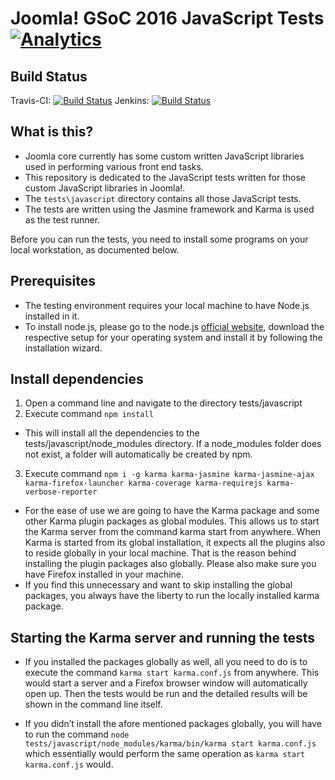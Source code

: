Joomla! GSoC 2016 JavaScript Tests [![Analytics](https://ga-beacon.appspot.com/UA-544070-3/joomla-cms/readme)](https://github.com/igrigorik/ga-beacon)
====================

Build Status
---------------------
Travis-CI: [![Build Status](https://travis-ci.org/joomla/joomla-cms.svg?branch=staging)](https://travis-ci.org/joomla/joomla-cms)
Jenkins: [![Build Status](http://build.joomla.org/job/cms/badge/icon)](http://build.joomla.org/job/cms/)

What is this?
---------------------
* Joomla core currently has some custom written JavaScript libraries used in performing various front end tasks.
* This repository is dedicated to the JavaScript tests written for those custom JavaScript libraries in Joomla!.
* The `tests\javascript` directory contains all those JavaScript tests.
* The tests are written using the Jasmine framework and Karma is used as the test runner.

Before you can run the tests, you need to install some programs on your local workstation, as documented below.

Prerequisites
---------------------
* The testing environment requires your local machine to have Node.js installed in it.
* To install node.js, please go to the node.js [official website](https://nodejs.org/en/), download the respective setup for your operating system and install it by following the installation wizard.

Install dependencies
---------------------
1. Open a command line and navigate to the directory tests/javascript
2. Execute command  `npm install`
  * This will install all the dependencies to the tests/javascript/node_modules directory. If a node_modules folder does not exist, a folder will automatically be created by npm.
3. Execute command `npm i -g karma karma-jasmine karma-jasmine-ajax karma-firefox-launcher karma-coverage karma-requirejs karma-verbose-reporter`
  * For the ease of use we are going to have the Karma package and some other Karma plugin packages as global modules. This allows us to start the Karma server from the command karma start from anywhere. When Karma is started from its global installation, it expects all the plugins also to reside globally in your local machine. That is the reason behind installing the plugin packages also globally. Please also make sure you have Firefox installed in your machine.
  * If you find this unnecessary and want to skip installing the global packages, you always have the liberty to run the locally installed karma package.

Starting the Karma server and running the tests
---------------------
* If you installed the packages globally as well, all you need to do is to execute the command
`karma start karma.conf.js`
from anywhere. This would start a server and a Firefox browser window will automatically open up. Then the tests would be run and the detailed results will be shown in the command line itself.

* If you didn’t install the afore mentioned packages globally, you will have to run the command
`node tests/javascript/node_modules/karma/bin/karma start karma.conf.js`
which essentially would perform the same operation as `karma start karma.conf.js` would.
